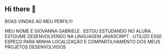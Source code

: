 ## Hi there 👋

BOAS VINDAS AO MEU PERFIL!!!

MEU NOME É GIOVANNA GABRIELE 
. ESTOU ESTUDANDO NO ALURA 
. ESTOUME DESENVOLVENDO NA LINGUAGEM JAVASCRIPT
. UTILIZO ESSE ESPEÇO PARA MINHA LOCALIZAÇÃO E COMPARTILHAMENTO DOS MEUS PROJETOS DESENVOLVIDOS 
